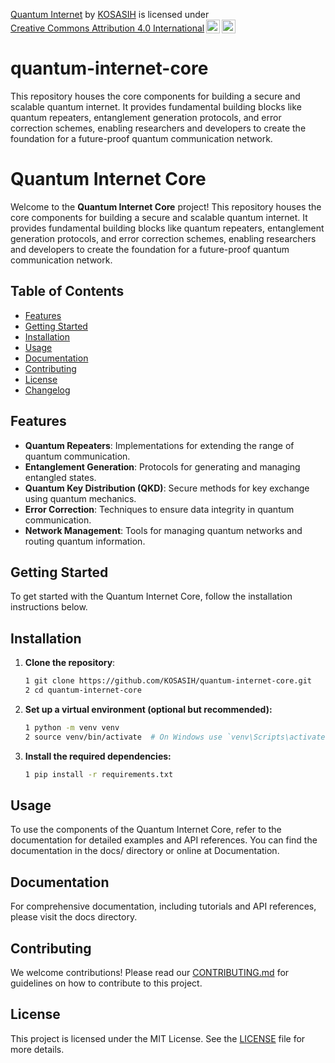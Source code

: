 <p xmlns:cc="http://creativecommons.org/ns#" xmlns:dct="http://purl.org/dc/terms/"><a property="dct:title" rel="cc:attributionURL" href="https://github.com/KOSASIH/quantum-internet-core">Quantum Internet</a> by <a rel="cc:attributionURL dct:creator" property="cc:attributionName" href="https://www.linkedin.com/in/kosasih-81b46b5a">KOSASIH</a> is licensed under <a href="https://creativecommons.org/licenses/by/4.0/?ref=chooser-v1" target="_blank" rel="license noopener noreferrer" style="display:inline-block;">Creative Commons Attribution 4.0 International<img style="height:22px!important;margin-left:3px;vertical-align:text-bottom;" src="https://mirrors.creativecommons.org/presskit/icons/cc.svg?ref=chooser-v1" alt=""><img style="height:22px!important;margin-left:3px;vertical-align:text-bottom;" src="https://mirrors.creativecommons.org/presskit/icons/by.svg?ref=chooser-v1" alt=""></a></p>

# quantum-internet-core
This repository houses the core components for building a secure and scalable quantum internet. It provides fundamental building blocks like quantum repeaters, entanglement generation protocols, and error correction schemes, enabling researchers and developers to create the foundation for a future-proof quantum communication network.

# Quantum Internet Core

Welcome to the **Quantum Internet Core** project! This repository houses the core components for building a secure and scalable quantum internet. It provides fundamental building blocks like quantum repeaters, entanglement generation protocols, and error correction schemes, enabling researchers and developers to create the foundation for a future-proof quantum communication network.

## Table of Contents

- [Features](#features)
- [Getting Started](#getting-started)
- [Installation](#installation)
- [Usage](#usage)
- [Documentation](#documentation)
- [Contributing](#contributing)
- [License](#license)
- [Changelog](#changelog)

## Features

- **Quantum Repeaters**: Implementations for extending the range of quantum communication.
- **Entanglement Generation**: Protocols for generating and managing entangled states.
- **Quantum Key Distribution (QKD)**: Secure methods for key exchange using quantum mechanics.
- **Error Correction**: Techniques to ensure data integrity in quantum communication.
- **Network Management**: Tools for managing quantum networks and routing quantum information.

## Getting Started

To get started with the Quantum Internet Core, follow the installation instructions below.

## Installation

1. **Clone the repository**:
   ```bash
   1 git clone https://github.com/KOSASIH/quantum-internet-core.git
   2 cd quantum-internet-core
   ```

2. **Set up a virtual environment (optional but recommended):**

   ```bash
   1 python -m venv venv
   2 source venv/bin/activate  # On Windows use `venv\Scripts\activate`
   ```

3. **Install the required dependencies:**

   ```bash
   1 pip install -r requirements.txt
   ```
   
## Usage
To use the components of the Quantum Internet Core, refer to the documentation for detailed examples and API references. You can find the documentation in the docs/ directory or online at Documentation.

## Documentation
For comprehensive documentation, including tutorials and API references, please visit the docs directory.

## Contributing
We welcome contributions! Please read our [CONTRIBUTING.md](CONTRIBUTING.md) for guidelines on how to contribute to this project.

## License
This project is licensed under the MIT License. See the [LICENSE](LICENSE) file for more details.
